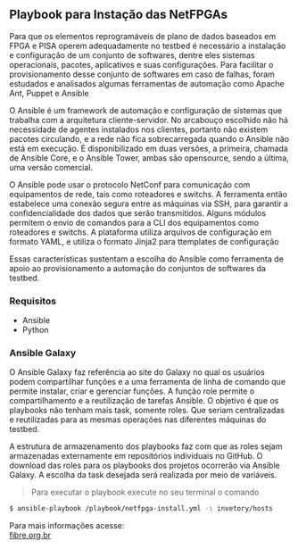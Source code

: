 ## Playbook para Instação das NetFPGAs


Para que os elementos reprogramáveis de plano de dados baseados em FPGA e PISA operem adequadamente no testbed é necessário a instalação e configuração de um conjunto de softwares, dentre eles sistemas operacionais, pacotes, aplicativos e suas configurações. Para facilitar o provisionamento desse conjunto de softwares em caso de falhas, foram estudados e analisados algumas ferramentas de automação como Apache Ant, Puppet e Ansible 

O Ansible é um framework de automação e configuração de sistemas que trabalha com a arquitetura cliente-servidor. No arcabouço escolhido não há necessidade de agentes instalados nos clientes, portanto não existem pacotes circulando, e a rede não fica sobrecarregada quando o Ansible não está em execução. É disponibilizado em duas versões, a primeira, chamada de Ansible Core, e o Ansible Tower, ambas são opensource, sendo a última, uma versão comercial.

O Ansible pode usar o protocolo NetConf para comunicação com equipamentos de rede, tais como roteadores e switchs. A ferramenta então estabelece uma conexão segura entre as máquinas via SSH, para garantir a confidencialidade dos dados que serão transmitidos. Alguns módulos permitem o envio de comandos para a CLI  dos equipamentos como roteadores e switchs. A plataforma utiliza arquivos de configuração em formato YAML, e utiliza o formato Jinja2 para ttemplates de configuração

Essas características sustentam a escolha do Ansible como ferramenta de apoio ao provisionamento a automação do conjuntos de softwares da testbed.



### Requisitos

* Ansible
* Python 


### Ansible Galaxy

O Ansible Galaxy faz referência ao site do Galaxy no qual os usuários podem compartilhar funções e a uma ferramenta de linha de comando que permite instalar, criar e gerenciar funções. A função role permite o compartilhamento e a reutilização de tarefas Ansible. O objetivo é que os playbooks não tenham mais task, somente roles. Que seriam centralizadas e reutilizadas para as mesmas operações nas diferentes máquinas do testbed.


A estrutura de armazenamento dos playbooks faz com que as roles sejam armazenadas externamente em repositórios individuais no GitHub. O download das roles para os playbooks dos projetos ocorrerão via Ansible Galaxy. A escolha da task desejada será realizada por meio de variáveis.

> Para executar o playbook execute no seu terminal o comando

```bash
$ ansible-playbook /playbook/netfpga-install.yml -i invetory/hosts
```



Para mais informações acesse: <br>
[fibre.org.br](https://fibre.org.br/)
